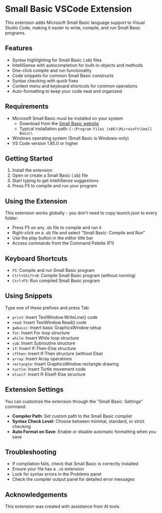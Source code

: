 # Small Basic VSCode Extension

This extension adds Microsoft Small Basic language support to Visual Studio Code, making it easier to write, compile, and run Small Basic programs.

## Features

- Syntax highlighting for Small Basic (.sb) files
- IntelliSense with autocompletion for built-in objects and methods
- One-click compile and run functionality
- Code snippets for common Small Basic constructs
- Syntax checking with quick fixes
- Context menu and keyboard shortcuts for common operations
- Auto-formatting to keep your code neat and organized

## Requirements

- Microsoft Small Basic must be installed on your system
  - Download from the [Small Basic website](https://smallbasic-publicwebsite.azurewebsites.net/)
  - Typical installation path: `C:\Program Files (x86)\Microsoft\Small Basic\`
- Windows operating system (Small Basic is Windows-only)
- VS Code version 1.85.0 or higher

## Getting Started

1. Install the extension
2. Open or create a Small Basic (.sb) file
3. Start typing to get IntelliSense suggestions
4. Press F5 to compile and run your program

## Using the Extension

This extension works globally - you don't need to copy launch.json to every folder:

- Press F5 on any .sb file to compile and run it
- Right-click on a .sb file and select "Small Basic: Compile and Run"
- Use the play button in the editor title bar
- Access commands from the Command Palette (F1)

## Keyboard Shortcuts

- `F5`: Compile and run Small Basic program
- `Ctrl+Shift+B`: Compile Small Basic program (without running)
- `Ctrl+F5`: Run compiled Small Basic program

## Using Snippets

Type one of these prefixes and press Tab:
- `print`: Insert TextWindow.WriteLine() code
- `read`: Insert TextWindow.Read() code
- `gwbasic`: Insert basic GraphicsWindow setup
- `for`: Insert For loop structure
- `while`: Insert While loop structure
- `sub`: Insert Subroutine structure
- `if`: Insert If-Then-Else structure
- `ifthen`: Insert If-Then structure (without Else)
- `array`: Insert Array operations
- `rectangle`: Insert GraphicsWindow rectangle drawing
- `turtle`: Insert Turtle movement code
- `elseif`: Insert If-ElseIf-Else structure

## Extension Settings

You can customize the extension through the "Small Basic: Settings" command:

- **Compiler Path**: Set custom path to the Small Basic compiler
- **Syntax Check Level**: Choose between minimal, standard, or strict checking
- **Auto Format on Save**: Enable or disable automatic formatting when you save

## Troubleshooting

- If compilation fails, check that Small Basic is correctly installed
- Ensure your file has a `.sb` extension
- Look for syntax errors in the Problems panel
- Check the compiler output panel for detailed error messages

## Acknowledgements

This extension was created with assistance from AI tools.

